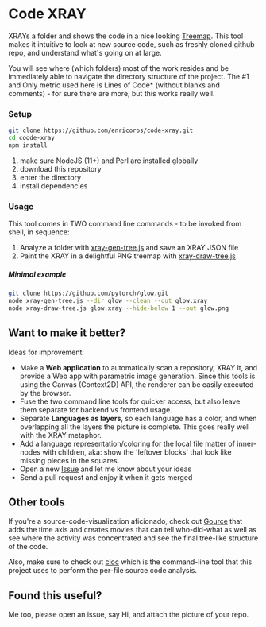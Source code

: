 # Code XRAY
XRAYs a folder and shows the code in a nice looking
[Treemap](https://en.wikipedia.org/wiki/Treemapping). This tool makes it intuitive to look at
new source code, such as freshly cloned github repo, and understand what's going on at large.

You will see where (which folders) most of the work resides and be immediately able to
navigate the directory structure of the project. The #1 and Only metric used here is Lines
of Code* (without blanks and comments) - for sure there are more, but this works really well.

### Setup
```bash
git clone https://github.com/enricoros/code-xray.git
cd coode-xray
npm install
```
1. make sure NodeJS (11+) and Perl are installed globally
1. download this repository
1. enter the directory
1. install dependencies

### Usage
This tool comes in TWO command line commands - to be invoked from shell, in sequence: 
1. Analyze a folder with [xray-gen-tree.js](blob/master/xray-gen-tree.js) and save an XRAY JSON file 
1. Paint the XRAY in a delightful PNG treemap with [xray-draw-tree.js](blob/master/xray-draw-tree.js)

##### Minimal example
```bash
git clone https://github.com/pytorch/glow.git
node xray-gen-tree.js --dir glow --clean --out glow.xray
node xray-draw-tree.js glow.xray --hide-below 1 --out glow.png
```
 



## Want to make it better?
Ideas for improvement:
* Make a **Web application** to automatically scan a repository, XRAY it, and provide a Web app with
parametric image generation. Since this tools is using the Canvas (Context2D) API, the renderer
can be easily executed by the browser.
* Fuse the two command line tools for quicker access, but also leave them separate for backend vs
frontend usage.
* Separate **Languages as layers**, so each language has a color, and when overlapping all
the layers the picture is complete. This goes really well with the XRAY metaphor.
* Add a language representation/coloring for the local file matter of inner-nodes with children,
aka: show the 'leftover blocks' that look like missing pieces in the squares.
* Open a new [Issue](issues/) and let me know about your ideas
* Send a pull request and enjoy it when it gets merged

## Other tools
If you're a source-code-visualization aficionado, check out
[Gource](https://github.com/acaudwell/Gource) that adds the time axis and creates movies that can
tell who-did-what as well as see where the activity was concentrated and see the final tree-like
structure of the code.

Also, make sure to check out [cloc](https://github.com/AlDanial/cloc) which is the command-line
tool that this project uses to perform the per-file source code analysis.

## Found this useful?
Me too, please open an issue, say Hi, and attach the picture of your repo.
